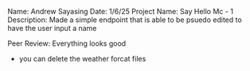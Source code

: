 Name: Andrew Sayasing
Date: 1/6/25
Project Name: Say Hello Mc - 1
Description: Made a simple endpoint that is able to be psuedo edited to have the user input a name

Peer Review: Everything looks good
- you can delete the weather forcat files

